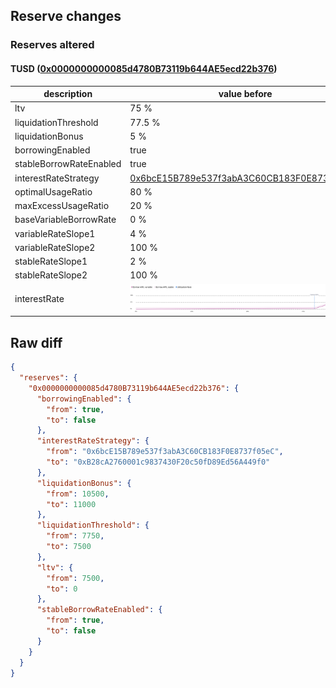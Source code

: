 ## Reserve changes

### Reserves altered

#### TUSD ([0x0000000000085d4780B73119b644AE5ecd22b376](https://etherscan.io/address/0x0000000000085d4780B73119b644AE5ecd22b376))

| description | value before | value after |
| --- | --- | --- |
| ltv | 75 % | 0 % |
| liquidationThreshold | 77.5 % | 75 % |
| liquidationBonus | 5 % | 10 % |
| borrowingEnabled | true | false |
| stableBorrowRateEnabled | true | false |
| interestRateStrategy | [0x6bcE15B789e537f3abA3C60CB183F0E8737f05eC](https://etherscan.io/address/0x6bcE15B789e537f3abA3C60CB183F0E8737f05eC) | [0xB28cA2760001c9837430F20c50fD89Ed56A449f0](https://etherscan.io/address/0xB28cA2760001c9837430F20c50fD89Ed56A449f0) |
| optimalUsageRatio | 80 % | 2 % |
| maxExcessUsageRatio | 20 % | 98 % |
| baseVariableBorrowRate | 0 % | 3 % |
| variableRateSlope1 | 4 % | 7 % |
| variableRateSlope2 | 100 % | 300 % |
| stableRateSlope1 | 2 % | 7 % |
| stableRateSlope2 | 100 % | 3000 % |
| interestRate | ![before](/.assets/2e987a4911a41c316461bd57acf38be5b6ae837b.svg) | ![after](/.assets/caf95847460159571f7d6f0fbf09566915c5ca5b.svg) |

## Raw diff

```json
{
  "reserves": {
    "0x0000000000085d4780B73119b644AE5ecd22b376": {
      "borrowingEnabled": {
        "from": true,
        "to": false
      },
      "interestRateStrategy": {
        "from": "0x6bcE15B789e537f3abA3C60CB183F0E8737f05eC",
        "to": "0xB28cA2760001c9837430F20c50fD89Ed56A449f0"
      },
      "liquidationBonus": {
        "from": 10500,
        "to": 11000
      },
      "liquidationThreshold": {
        "from": 7750,
        "to": 7500
      },
      "ltv": {
        "from": 7500,
        "to": 0
      },
      "stableBorrowRateEnabled": {
        "from": true,
        "to": false
      }
    }
  }
}
```